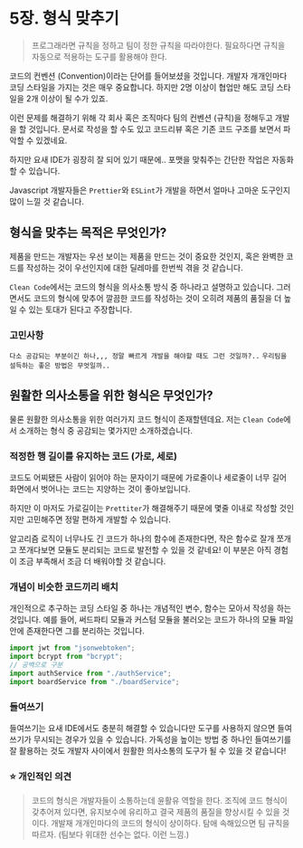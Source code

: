 # 5장. 형식 맞추기

> 프로그래라면 규칙을 정하고 팀이 정한 규칙을 따라야한다. 필요하다면 규칙을 자동으로 적용하는 도구를 활용해야 한다.

코드의 컨벤션 (Convention)이라는 단어를 들어보셨을 것입니다. 개발자 개개인마다 코딩 스타일을 가지는 것은 매우 중요합니다. 하지만 2명 이상이 협업만 해도 코딩 스타일을 2개 이상이 될 수가 있죠.

이런 문제를 해결하기 위해 각 회사 혹은 조직마다 팀의 컨벤션 (규칙)을 정해두고 개발을 할 것입니다. 문서로 작성을 할 수도 있고 코드리뷰 혹은 기존 코드 구조를 보면서 파악할 수 있겠네요.

하지만 요새 IDE가 굉장히 잘 되어 있기 때문에.. 포맷을 맞춰주는 간단한 작업은 자동화 할 수 있습니다.

Javascript 개발자들은 `Prettier`와 `ESLint`가 개발을 하면서 얼마나 고마운 도구인지 많이 느낄 것 같습니다.

## 형식을 맞추는 목적은 무엇인가?

제품을 만드는 개발자는 우선 보이는 제품을 만드는 것이 중요한 것인지, 혹은 완벽한 코드를 작성하는 것이 우선인지에 대한 딜레마를 한번씩 겪을 것 같습니다.

`Clean Code`에서는 코드의 형식을 의사소통 방식 중 하나라고 설명하고 있습니다. 그러면서도 코드의 형식에 맞추어 깔끔한 코드를 작성하는 것이 오히려 제품의 품질을 더 높일 수 있는 토대가 된다고 주장합니다.

### 고민사항

`다소 공감되는 부분이긴 하나,,, 정말 빠르게 개발을 해야할 때도 그런 것일까?..` `우리팀을 설득하는 좋은 방법은 무엇일까..`

## 원활한 의사소통을 위한 형식은 무엇인가?

물론 원활한 의사소통을 위한 여러가지 코드 형식이 존재할텐데요. 저는 `Clean Code`에서 소개하는 형식 중 공감되는 몇가지만 소개하겠습니다.

### 적정한 행 길이를 유지하는 코드 (가로, 세로)

코드도 어찌됐든 사람이 읽어야 하는 문자이기 때문에 가로줄이나 세로줄이 너무 길어 화면에서 벗어나는 코드는 지양하는 것이 좋아보입니다.

하지만 이 마저도 가로길이는 `Prettiter`가 해결해주기 때문에 몇줄 이내로 작성할 것인지만 고민해주면 정말 편하게 개발할 수 있습니다.

알고리즘 로직이 너무나도 긴 코드가 하나의 함수에 존재한다면, 작은 함수로 잘개 쪼개고 쪼개다보면 모듈도 분리되는 코드로 발전할 수 있을 것 같네요! 이 부분은 아직 경험이 조금 부족해서 조금 더 배워야할 것 같습니다.

### 개념이 비슷한 코드끼리 배치

개인적으로 추구하는 코딩 스타일 중 하나는 개념적인 변수, 함수는 모아서 작성을 하는 것입니다. 예를 들어, 써드파티 모듈과 커스텀 모듈을 불러오는 코드가 하나의 모듈 파일 안에 존재한다면 그를 분리하는 것입니다.

```javascript
import jwt from "jsonwebtoken";
import bcrypt from "bcrypt";
// 공백으로 구분
import authService from "./authService";
import boardService from "./boardService";
```

### 들여쓰기

들여쓰기는 요새 IDE에서도 충분히 해결할 수 있습니다만 도구를 사용하지 않으면 들여쓰기가 무시되는 경우가 있을 수 있습니다. 가독성을 높이는 방법 중 하나인 들여쓰기를 잘 활용하는 것도 개발자 사이에서 원활한 의사소통의 도구가 될 수 있을 것 같습니다!

### ⭐️ 개인적인 의견

> 코드의 형식은 개발자들이 소통하는데 윤활유 역할을 한다. 조직에 코드 형식이 갖추어져 있다면, 유지보수에 유리하고 결국 제품의 품질을 향상시킬 수 있을 것이다. 개발재 개개인마다의 코드의 형식이 상이하다. 탐애 속해있으면 팀 규칙을 따르자. (팀보다 위대한 선수는 없다. 이런 느낌.)
